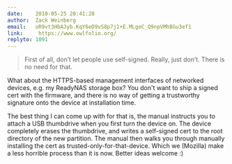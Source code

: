 ```yaml
---
date:    2010-05-25 20:41:28
author:  Zack Weinberg
email:   oR9vt3HbAJyb.KqY6eD9vS8p7j1+E.MLgeC_Q9npVMhBGu3ef1
link:     https://www.owlfolio.org/
replyto: 1091
---
```


<blockquote>First of all, don’t let people use self-signed. Really,
just don’t. There is no need for that.</blockquote>

What about the HTTPS-based management interfaces of networked devices,
e.g. my ReadyNAS storage box?  You don't want to ship a signed cert
with the firmware, and there is no way of getting a trustworthy
signature onto the device at installation time.

The best thing I can come up with for that is, the manual instructs
you to attach a USB thumbdrive when you first turn the device on. The
device completely erases the thumbdrive, and writes a self-signed cert
to the root directory of the new partition.  The manual then walks you
through manually installing the cert as trusted-only-for-that-device.
Which we (Mozilla) make a less horrible process than it is now.
Better ideas welcome :)
